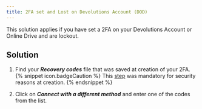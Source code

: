 ```yaml
---
title: 2FA set and Lost on Devolutions Account (DOD)
---
```

This solution applies if you have set a 2FA on your Devolutions Account or Online Drive and are lockout.
## Solution
1. Find your ***Recovery codes*** file that was saved at creation of your 2FA.  
{% snippet icon.badgeCaution %}
This [step](/cloud/sign-in-security/two-step-verification/#recovery-codes) was mandatory for security reasons at creation.
{% endsnippet %}  

2. Click on ***Connect with a different method*** and enter one of the codes from the list.
